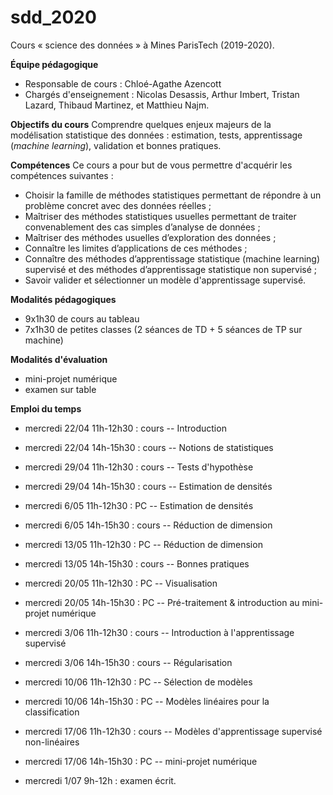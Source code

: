# sdd_2020
Cours « science des données » à Mines ParisTech (2019-2020).

__Équipe pédagogique__
* Responsable de cours : Chloé-Agathe Azencott
* Chargés d'enseignement : Nicolas Desassis, Arthur Imbert, Tristan Lazard, Thibaud Martinez, et Matthieu Najm.

__Objectifs du cours__
Comprendre quelques enjeux majeurs de la modélisation statistique des données : estimation, tests, apprentissage (_machine learning_), validation et bonnes pratiques. 

__Compétences__
Ce cours a pour but de vous permettre d'acquérir les compétences suivantes :
* Choisir la famille de méthodes statistiques permettant de répondre à un problème concret avec des données réelles ;
* Maîtriser des méthodes statistiques usuelles permettant de traiter convenablement des cas simples d’analyse de données ;
* Maîtriser des méthodes usuelles d’exploration des données ;
* Connaître les limites d’applications de ces méthodes ;
* Connaître des méthodes d’apprentissage statistique (machine learning) supervisé et des méthodes d’apprentissage statistique non supervisé ;
* Savoir valider et sélectionner un modèle d'apprentissage supervisé.

__Modalités pédagogiques__
* 9x1h30 de cours au tableau
* 7x1h30 de petites classes (2 séances de TD + 5 séances de TP sur machine)

__Modalités d'évaluation__
* mini-projet numérique
* examen sur table

__Emploi du temps__
* mercredi 22/04 11h-12h30 : cours -- Introduction 
* mercredi 22/04 14h-15h30 : cours -- Notions de statistiques

* mercredi 29/04 11h-12h30 : cours -- Tests d'hypothèse
* mercredi 29/04 14h-15h30 : cours -- Estimation de densités

* mercredi 6/05 11h-12h30 : PC -- Estimation de densités
* mercredi 6/05 14h-15h30 : cours -- Réduction de dimension

* mercredi 13/05 11h-12h30 : PC -- Réduction de dimension 
* mercredi 13/05 14h-15h30 : cours -- Bonnes pratiques 

* mercredi 20/05 11h-12h30 : PC -- Visualisation
* mercredi 20/05 14h-15h30 : PC -- Pré-traitement & introduction au mini-projet numérique

* mercredi 3/06 11h-12h30 : cours -- Introduction à l'apprentissage supervisé
* mercredi 3/06 14h-15h30 : cours -- Régularisation

* mercredi 10/06 11h-12h30 : PC -- Sélection de modèles 
* mercredi 10/06 14h-15h30 : PC -- Modèles linéaires pour la classification

* mercredi 17/06 11h-12h30 : cours -- Modèles d'apprentissage supervisé non-linéaires 
* mercredi 17/06 14h-15h30 : PC -- mini-projet numérique

* mercredi 1/07 9h-12h : examen écrit.
